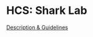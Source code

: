 # HCS: Shark Lab

[Description & Guidelines](https://docs.google.com/document/d/1WgiYJmuV78kxupKWQbsW64vpE8jzoBSwEvBb-srL508/edit)
